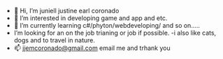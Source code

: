 - 👋 Hi, I’m juniell justine earl coronado
- 👀 I’m interested in developing game and app and etc.
- 🌱 I’m currently learning c#/phyton/webdeveloping/ and so on.....
- I’m looking for an on the job trianing or job if possible.
-i also like cats, dogs and to travel in nature.
- 📫 jjemcoronado@gmail.com  email me and trhank you

<!---
juniell26/juniell26 is a ✨ special ✨ repository because its `README.md` (this file) appears on your GitHub profile.
You can click the Preview link to take a look at your changes.
--->
